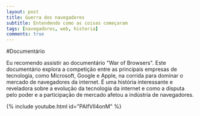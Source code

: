 ```yaml
---
layout: post
title: Guerra dos navegadores 
subtitle: Entendendo como as coisas começaram 
tags: [navegadores, web, historia]
comments: true
---
```



#Documentário

Eu recomendo assistir ao documentário "War of Browsers". Este documentário explora a competição entre as principais empresas de tecnologia, como Microsoft, Google e Apple, na corrida para dominar o mercado de navegadores da internet. É uma história interessante e reveladora sobre a evolução da tecnologia da internet e como a disputa pelo poder e a participação de mercado afetou a indústria de navegadores.

{% include youtube.html id="PAIfVIl4onM" %}  

